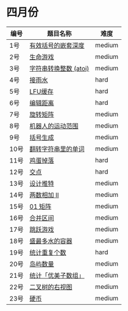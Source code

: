 # 四月份

**编号**|**题目名称**|**难度**
--------|------------|-------
1号|[有效括号的嵌套深度](./第1题%201111.%20有效括号的嵌套深度)|medium
2号|[生命游戏](./第2题%20289.%20生命游戏)|medium
3号|[字符串转换整数 (atoi)](./第3题%208.%20字符串转换整数%20(atoi))|medium
4号|[接雨水](./第4题%2042.%20接雨水)|hard
5号|[LFU缓存](./第5题%20460.%20LFU缓存)|hard
6号|[编辑距离](./第6题%2072.%20编辑距离)|hard
7号|[旋转矩阵](./第7题%20面试题%2001.07.%20旋转矩阵)|medium
8号|[机器人的运动范围](./第8题%20面试题13.%20机器人的运动范围)|medium
9号|[括号生成](./第9题%2022.%20括号生成)|medium
10号|[翻转字符串里的单词](./第10题%20151.%20翻转字符串里的单词)|medium
11号|[鸡蛋掉落](./第11题%20887.%20鸡蛋掉落)|hard
12号|[交点](./第12题%20面试题%2016.03.%20交点)|hard
13号|[设计推特](./第13题%20355.%20设计推特)|medium
14号|[两数相加 II](./第14题%20445.%20两数相加%20II)|medium
15号|[01 矩阵](./第15题%20542.%2001%20矩阵)|medium
16号|[合并区间](./第16题%2056.%20合并区间)|medium
17号|[跳跃游戏](./第17题%2055.%20跳跃游戏)|medium
18号|[盛最多水的容器](./第18题%2011.%20盛最多水的容器)|medium
19号|[统计重复个数](./第19题%20466.%20统计重复个数)|hard
20号|[岛屿数量](./第20题%20200.%20岛屿数量)|medium
21号|[统计「优美子数组」](./第21题%201248.%20统计「优美子数组」)|medium
22号|[二叉树的右视图](./第22题%20199.%20二叉树的右视图)|medium
23号|[硬币](./第23题%20面试题%2008.11.%20硬币)|medium
